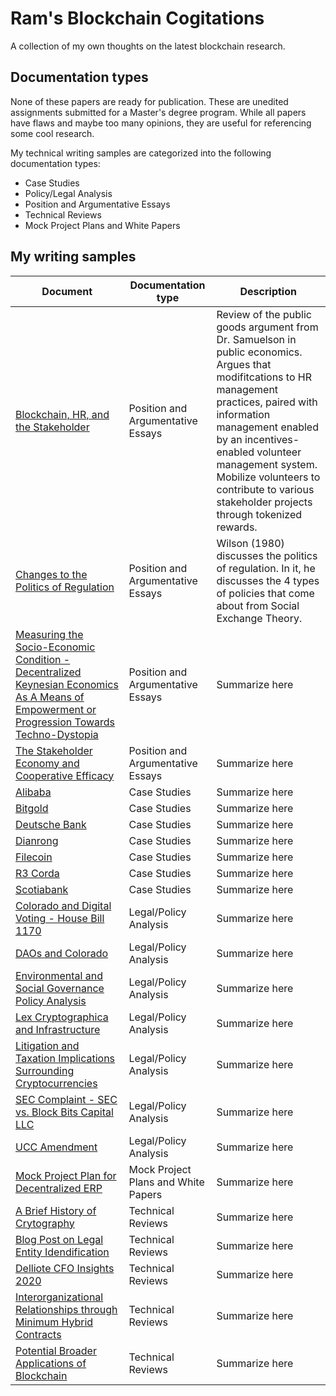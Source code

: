 # Ram's Blockchain Cogitations
A collection of my own thoughts on the latest blockchain research. 

## Documentation types

None of these papers are ready for publication. These are unedited assignments submitted for a Master's degree program. While all papers have flaws and maybe too many opinions, they are useful for referencing some cool research.

My technical writing samples are categorized into the following documentation types:

- Case Studies
- Policy/Legal Analysis
- Position and Argumentative Essays
- Technical Reviews
- Mock Project Plans and White Papers


## My writing samples

| Document | Documentation type | Description |
| ------------- | ------------------ | ----------- |
| [Blockchain, HR, and the Stakeholder](https://github.com/ramsun/ramsun-blockchain-cogitations/blob/main/Argumentative%3APosition%20Papers/Blockchain%2C%20HR%2C%20and%20the%20Stakeholder.pdf) | Position and Argumentative Essays | Review of the public goods argument from Dr. Samuelson in public economics. Argues that modifitcations to HR management practices, paired with information management enabled by an incentives-enabled volunteer management system. Mobilize volunteers to contribute to various stakeholder projects through tokenized rewards. |
| [Changes to the Politics of Regulation](https://github.com/ramsun/ramsun-blockchain-cogitations/blob/main/Argumentative%3APosition%20Papers/Changes%20to%20the%20Politics%20of%20Regulation.pdf) | Position and Argumentative Essays | Wilson (1980) discusses the politics of regulation. In it, he discusses the 4 types of policies that come about from Social Exchange Theory.  |
| [Measuring the Socio-Economic Condition -  Decentralized Keynesian Economics As A Means of Empowerment or Progression Towards Techno-Dystopia](https://github.com/ramsun/ramsun-blockchain-cogitations/blob/main/Argumentative%3APosition%20Papers/Measuring%20the%20Socio-Economic%20Condition%20-%20%20Decentralized%20Keynesian%20Economics%20As%20A%20Means%20of%20Empowerment%20or%20Progression%20Towards%20Techno-Dystopia_docx.pdf) | Position and Argumentative Essays | Summarize here |
| [The Stakeholder Economy and Cooperative Efficacy](https://github.com/ramsun/ramsun-blockchain-cogitations/blob/main/Argumentative%3APosition%20Papers/The%20Stakeholder%20Economy%20and%20Cooperative%20Efficacy.pdf) | Position and Argumentative Essays | Summarize here |
| [Alibaba](https://github.com/ramsun/ramsun-blockchain-cogitations/blob/main/Case%20Studies/Alibaba.pdf) | Case Studies | Summarize here |
| [Bitgold](https://github.com/ramsun/ramsun-blockchain-cogitations/blob/main/Case%20Studies/Bitgold.pdf) | Case Studies | Summarize here |
| [Deutsche Bank](https://github.com/ramsun/ramsun-blockchain-cogitations/blob/main/Case%20Studies/Deutsche%20Bank.pdf) | Case Studies | Summarize here |
| [Dianrong](https://github.com/ramsun/ramsun-blockchain-cogitations/blob/main/Case%20Studies/Dianrong.pdf) | Case Studies | Summarize here |
| [Filecoin](https://github.com/ramsun/ramsun-blockchain-cogitations/blob/main/Case%20Studies/Filecoin.pdf) | Case Studies | Summarize here |
| [R3 Corda](https://github.com/ramsun/ramsun-blockchain-cogitations/blob/main/Case%20Studies/R3%20Corda.pdf) | Case Studies | Summarize here |
| [Scotiabank](https://github.com/ramsun/ramsun-blockchain-cogitations/blob/main/Case%20Studies/Scotiabank.pdf) | Case Studies | Summarize here |
| [Colorado and Digital Voting - House Bill 1170](https://github.com/ramsun/ramsun-blockchain-cogitations/blob/main/Legal%20and%20Policy%20Analysis/Colorado%20and%20Digital%20Voting%20-%20House%20Bill%201170.pdf) | Legal/Policy Analysis | Summarize here |
| [DAOs and Colorado](https://github.com/ramsun/ramsun-blockchain-cogitations/blob/main/Legal%20and%20Policy%20Analysis/DAOs%20and%20Colorado.pdf) | Legal/Policy Analysis | Summarize here |
| [Environmental and Social Governance  Policy Analysis](https://github.com/ramsun/ramsun-blockchain-cogitations/blob/main/Legal%20and%20Policy%20Analysis/Environmental%20and%20Social%20Governance%20%20Policy%20Analysis.pdf) | Legal/Policy Analysis | Summarize here |
| [Lex Cryptographica and Infrastructure](https://github.com/ramsun/ramsun-blockchain-cogitations/blob/main/Legal%20and%20Policy%20Analysis/Lex%20Cryptographica%20and%20Infrastructure.pdf) | Legal/Policy Analysis | Summarize here |
| [Litigation and Taxation Implications Surrounding Cryptocurrencies](https://github.com/ramsun/ramsun-blockchain-cogitations/blob/main/Legal%20and%20Policy%20Analysis/Litigation%20and%20Taxation%20Implications%20For%20Cryptocurrencies.pdf) | Legal/Policy Analysis | Summarize here |
| [SEC Complaint - SEC vs. Block Bits Capital LLC](https://github.com/ramsun/ramsun-blockchain-cogitations/blob/main/Legal%20and%20Policy%20Analysis/SEC%20Complaint%20-%20SEC%20vs.%20Block%20Bits%20Capital%20LLC.pdf) | Legal/Policy Analysis | Summarize here |
| [UCC Amendment](https://github.com/ramsun/ramsun-blockchain-cogitations/blob/main/Legal%20and%20Policy%20Analysis/UCC%20Amendment.pdf) | Legal/Policy Analysis | Summarize here |
| [Mock Project Plan for Decentralized ERP](https://github.com/ramsun/ramsun-blockchain-cogitations/blob/main/Mock%20Project%20Plans%20and%20White%20Papers/Mock%20Project%20Plan%20for%20Decentralized%20ERP.pdf) | Mock Project Plans and White Papers | Summarize here |
| [A Brief History of Crytography](https://github.com/ramsun/ramsun-blockchain-cogitations/blob/main/Technical%20Reviews/A%20Brief%20History%20of%20Crytography.pdf) | Technical Reviews | Summarize here |
| [Blog Post on Legal Entity Idendification](https://github.com/ramsun/ramsun-blockchain-cogitations/blob/main/Technical%20Reviews/Blog%20Post%20on%20Legal%20Entity%20Idendification.pdf) | Technical Reviews | Summarize here |
| [Delliote CFO Insights 2020](https://github.com/ramsun/ramsun-blockchain-cogitations/blob/main/Technical%20Reviews/Delliote%20CFO%20Insights%202020.pdf) | Technical Reviews | Summarize here |
| [Interorganizational Relationships through Minimum Hybrid Contracts](https://github.com/ramsun/ramsun-blockchain-cogitations/blob/main/Technical%20Reviews/Interorganizational%20Relationships%20through%20Minimum%20Hybrid%20Contracts.pdf) | Technical Reviews | Summarize here |
| [Potential Broader Applications of Blockchain](https://github.com/ramsun/ramsun-blockchain-cogitations/blob/main/Technical%20Reviews/Potential%20Broader%20Applications%20of%20Blockchain.pdf) | Technical Reviews | Summarize here |
